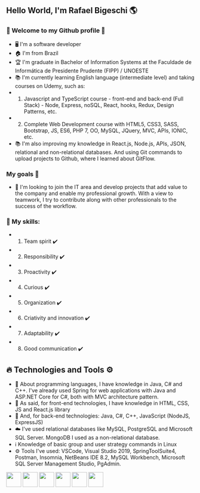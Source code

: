 ## Hello World, I'm Rafael Bigeschi :earth_americas:
### :rocket: Welcome to my Github profile 🙌

- 🖥️ I'm a software developer
- 🏠 I'm from Brazil
- 🏆 I'm graduate in Bachelor of Information Systems at the Faculdade de Informática de Presidente Prudente (FIPP) / UNOESTE
- 📚 I'm currently learning English language (intermediate level) and taking courses on Udemy, such as: 
- 1) Javascript and TypeScript course - front-end and back-end (Full Stack) - Node, Express, noSQL, React, hooks, Redux, Design Patterns, etc.
- 2) Complete Web Development course with HTML5, CSS3, SASS, Bootstrap, JS, ES6, PHP 7, OO, MySQL, JQuery, MVC, APIs, IONIC, etc.
- 📚 I'm also improving my knowledge in React.js, Node.js, APIs, JSON, relational and non-relational databases. And using Git commands to upload projects to Github, where I learned about GitFlow.

### My goals 🤝
- 🚀 I'm looking to join the IT area and develop projects that add value to the company and enable my professional growth. With a view to teamwork, I try to contribute along with other professionals to the success of the workflow.

### 🔨 My skills:
- 1) Team spirit ✔️
- 2) Responsibility ✔️
- 3) Proactivity ✔️
- 4) Curious ✔️
- 5) Organization ✔️
- 6) Criativity and innovation ✔️
- 7) Adaptability ✔️
- 8) Good communication ✔️

## 🔥 Technologies and Tools ⚙️
- 🚀 About programming languages, I have knowledge in Java, C# and C++. I've already used Spring for web applications with Java and ASP.NET Core for C#, both with MVC architecture pattern.
- 📝 As said, for front-end technologies, I have knowledge in HTML, CSS, JS and React.js library
- 📝 And, for back-end technologies: Java, C#, C++, JavaScript (NodeJS, ExpressJS)
- ☁️ I've used relational databases like MySQL, PostgreSQL and Microsoft SQL Server. MongoDB I used as a non-relational database.
- ℹ️ Knowledge of basic group and user strategy commands in Linux
- ⚙️ Tools I've used: VSCode, Visual Studio 2019, SpringToolSuite4, Postman, Insomnia, NetBeans IDE 8.2, MySQL Workbench, Microsoft SQL Server Management Studio, PgAdmin.

<img src="https://cdn.jsdelivr.net/gh/devicons/devicon/icons/html5/html5-original.svg" width="40" height="40" /> <img src="https://cdn.jsdelivr.net/gh/devicons/devicon/icons/css3/css3-original.svg" width="40" height="40" /> <img src="https://cdn.jsdelivr.net/gh/devicons/devicon/icons/javascript/javascript-original.svg" width="40" height="40" /> <img src="https://cdn.jsdelivr.net/gh/devicons/devicon/icons/react/react-original.svg" width="40" height="40" /> <img src="https://cdn.jsdelivr.net/gh/devicons/devicon/icons/nodejs/nodejs-original.svg" width="40" height="40" /> <img src="https://cdn.jsdelivr.net/gh/devicons/devicon/icons/bootstrap/bootstrap-original.svg" width="40" height="40" />

